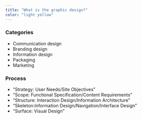 ```yaml
---
title: "What is the graphic design?"
color: "light yellow"
---
```


<h3>Categories</h3> 
  <ul>
    <li>Communication design</li>
    <li>Branding design</li>
    <li>Information design</li>
    <li>Packaging</li>
    <li>Marketing</li>
    </ul>
 <h3>Process</h3>
    <ul>
      <li>“Strategy: User Needs/Site Objectives”</li>
      <li>“Scope: Functional Specification/Content Requirements”</li>
      <li>“Structure: Interaction Design/Information Architecture”</li>
      <li>“Skeleton:Information Design/Navigation/Interface Design”</li>
      <li>“Surface: Visual Design”</li>
      </ul>
